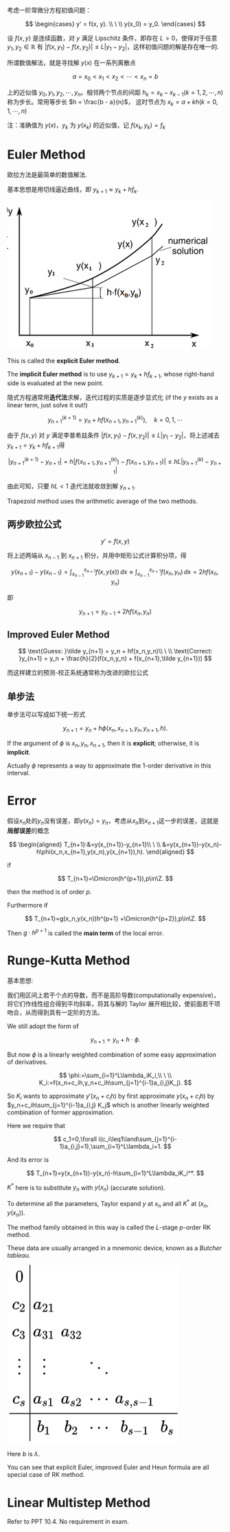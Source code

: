 考虑一阶常微分方程初值问题：

$$
\begin{cases}
y' = f(x, y). \\
\ \\
y(x_0) = y_0.
\end{cases}
$$

设 $f(x, y)$ 是连续函数，对 $y$ 满足 Lipschitz 条件，即存在 $L > 0$，使得对于任意 $y_1, y_2 \in \mathbb{R}$ 有 $|f(x, y_1) - f(x, y_2)| \le L|y_1 - y_2|$，这样初值问题的解是存在唯一的.

所谓数值解法，就是寻找解 $y(x)$ 在一系列离散点

$$
a = x_0 < x_1 < x_2 < \cdots < x_n = b
$$

上的近似值 $y_0, y_1, y_2, \cdots, y_n$。相邻两个节点的间距 $h_k = x_k - x_{k-1} (k = 1, 2, \cdots, n)$ 称为步长。常用等步长 $h = \frac{b - a}{n}$， 这时节点为 $x_k = a + kh (k = 0, 1, \cdots, n)$

注：准确值为 $y(x)$，$y_k$ 为 $y(x_k)$ 的近似值，记 $f(x_k, y_k) = f_k$

# Euler Method

欧拉方法是最简单的数值解法.

基本思想是用切线逼近曲线，即 $y_{k+1}\approx y_k + h f_k$.

![1718074717441](image/ODE/1718074717441.png)

This is called the **explicit Euler method**.

The **implicit Euler method** is to use $y_{k+1} = y_k + h f_{k+1}$, whose right-hand side is evaluated at the new point.

隐式方程通常用**迭代法**求解，迭代过程的实质是逐步显式化 (if the $y$ exists as a linear term, just solve it out!)

$$
y_{n+1}^{(k+1)} = y_n + h f(x_{n+1}, y_{n+1}^{(k)}), \quad k = 0, 1, \cdots
$$

由于 $f(x, y)$ 对 $y$ 满足李普希兹条件 $|f(x, y_1) - f(x, y_2)| \le L |y_1 - y_2|$，将上述减去$y_{k+1} = y_k + h f_{k+1}$得

$$
\left| y_{n+1}^{(k+1)} - y_{n+1} \right| = h \left| f(x_{n+1}, y_{n+1}^{(k)}) - f(x_{n+1}, y_{n+1}) \right| \le hL \left| y_{n+1}^{(k)} - y_{n+1} \right|
$$

由此可知，只要 $hL < 1$ 迭代法就收敛到解 $y_{n+1}$.

Trapezoid method uses the arithmetic average of the two methods.

## 两步欧拉公式

$$
y' = f(x, y)
$$

将上述两端从 $x_{n-1}$ 到 $x_{n+1}$ 积分，并用中矩形公式计算积分项，得

$$
y(x_{n+1}) - y(x_{n-1}) = \int_{x_{n-1}}^{x_{n+1}} f(x, y(x)) \, dx \approx \int_{x_{n-1}}^{x_{n+1}} f(x_n, y_n) \, dx = 2h f(x_n, y_n)
$$

即

$$
y_{n+1} = y_{n-1} + 2h f(x_n, y_n)
$$

## Improved Euler Method

$$
\text{Guess: }\tilde y_{n+1} = y_n + hf(x_n,y_n)\\
\ \\
\text{Correct: }y_{n+1} = y_n + \frac{h}{2}(f(x_n,y_n) + f(x_{n+1},\tilde y_{n+1}))
$$

而这样建立的预测-校正系统通常称为改进的欧拉公式

## 单步法

单步法可以写成如下统一形式

$$
y_{n+1} = y_n + h \phi(x_n, x_{n+1}, y_n, y_{n+1}, h).
$$

If the argument of $\phi$ is $x_n, y_n, x_{n+1}$, then it is **explicit**; otherwise, it is **implicit**.

Actually $\phi$ represents a way to approximate the 1-order derivative in this interval.

# Error

假设$x_n$处的$y_n$没有误差，即$y(x_n)=y_n$，考虑从$x_n$到$x_{n+1}$这一步的误差，这就是**局部误差**的概念

$$
\begin{aligned}
T_{n+1}:&=y(x_{n+1})-y_{n+1}\\
\ \\
&=y(x_{n+1})-y(x_n)-h\phi(x_n,x_{n+1},y(x_n),y(x_{n+1}),h).
\end{aligned}
$$

if

$$
T_{n+1}=\Omicron(h^{p+1}),p\in\Z.
$$

then the method is of order $p$.

Furthermore if

$$
T_{n+1}=g(x_n,y(x_n))h^{p+1} +\Omicron(h^{p+2}),p\in\Z.
$$

Then $g\cdot h^{p+1}$ is called the **main term** of the local error.

# Runge-Kutta Method

基本思想:

我们用区间上若干个点的导数，而不是高阶导数(computationally expensive)，将它们作线性组合得到平均斜率，将其与解的 Taylor 展开相比较，使前面若干项吻合，从而得到具有一定阶的方法。

We still adopt the form of

$$
y_{n+1}=y_n+h\cdot\phi.
$$

But now $\phi$ is a linearly weighted combination of some easy approximation of derivatives.

$$
\phi:=\sum_{i=1}^L\lambda_iK_i,\\
\ \\
K_i:=f(x_n+c_ih,y_n+c_ih\sum_{j=1}^{i-1}a_{i,j}K_j).
$$

So $K_i$ wants to approximate $y'(x_n+c_ih)$ by first approximate $y(x_n+c_ih)$ by $y_n+c_ih\sum_{j=1}^{i-1}a_{i,j} K_j$ which is another linearly weighted combination of former approximation.

Here we require that

$$
c_1=0,\forall i(c_i\leq1\land\sum_{j=1}^{i-1}a_{i,j}=1),\sum_{i=1}^L\lambda_i=1.
$$

And its error is

$$
T_{n+1}=y(x_{n+1})-y(x_n)-h\sum_{i=1}^L\lambda_iK_i^*.
$$

$K^*$ here is to substitute $y_n$ with $y(x_n)$ (accurate solution).

To determine all the parameters, Taylor expand $y$ at $x_n$ and all $K^*$ at $(x_n, y(x_n))$.

The method family obtained in this way is called the $L$-stage $p$-order RK method.

These data are usually arranged in a mnemonic device, known as a *Butcher tableau.*

![1718284146255](image/ODE/1718284146255.png)

Here $b$ is $\lambda$.

You can see that explicit Euler, improved Euler and Heun formula are all special case of RK method.

# Linear Multistep Method

Refer to PPT 10.4. No requirement in exam.
